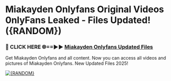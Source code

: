 # Miakayden Onlyfans Original Videos 0nlyFans Leaked - Files Updated! ({RANDOM})

<h3>🔴 CLICK HERE 🌐==►► <a href="https://betterlinks.top/A2PfLJ" rel="nofollow">Miakayden Onlyfans Updated Files</a></h3>

Get Miakayden Onlyfans and all content. Now you can access all videos and pictures of Miakayden Onlyfans. New Updated Files 2025!

[![{RANDOM}](https://i.imgur.com/ppqm5kG.gif)](https://betterlinks.top/A2PfLJ)
